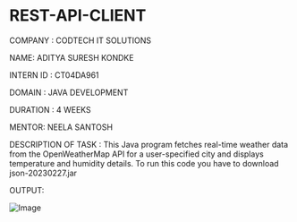 # REST-API-CLIENT

COMPANY : CODTECH IT SOLUTIONS

NAME: ADITYA SURESH KONDKE

INTERN ID : CT04DA961

DOMAIN : JAVA DEVELOPMENT

DURATION : 4 WEEKS

MENTOR: NEELA SANTOSH

DESCRIPTION OF TASK : This Java program fetches real-time weather data from the OpenWeatherMap API for a user-specified city and displays temperature and humidity details. To run this code you have to download json-20230227.jar

OUTPUT:

![Image](https://github.com/user-attachments/assets/e10c9ea9-a2a5-4ca8-b0dc-8654fcbcb778)
